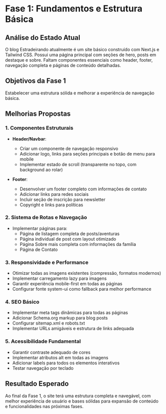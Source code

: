 # Fase 1: Fundamentos e Estrutura Básica

## Análise do Estado Atual

O blog Estradeirando atualmente é um site básico construído com Next.js e Tailwind CSS. Possui uma página principal com seções de hero, posts em destaque e sobre. Faltam componentes essenciais como header, footer, navegação completa e páginas de conteúdo detalhadas.

## Objetivos da Fase 1

Estabelecer uma estrutura sólida e melhorar a experiência de navegação básica.

## Melhorias Propostas

### 1. Componentes Estruturais

- **Header/Navbar**:
  - Criar um componente de navegação responsivo
  - Adicionar logo, links para seções principais e botão de menu para mobile
  - Implementar estado de scroll (transparente no topo, com background ao rolar)

- **Footer**:
  - Desenvolver um footer completo com informações de contato
  - Adicionar links para redes sociais
  - Incluir seção de inscrição para newsletter
  - Copyright e links para políticas

### 2. Sistema de Rotas e Navegação

- Implementar páginas para:
  - Página de listagem completa de posts/aventuras
  - Página individual de post com layout otimizado
  - Página Sobre mais completa com informações da família
  - Página de Contato

### 3. Responsividade e Performance

- Otimizar todas as imagens existentes (compressão, formatos modernos)
- Implementar carregamento lazy para imagens
- Garantir experiência mobile-first em todas as páginas
- Configurar fonte system-ui como fallback para melhor performance

### 4. SEO Básico

- Implementar meta tags dinâmicas para todas as páginas
- Adicionar Schema.org markup para blog posts
- Configurar sitemap.xml e robots.txt
- Implementar URLs amigáveis e estrutura de links adequada

### 5. Acessibilidade Fundamental

- Garantir contraste adequado de cores
- Implementar atributos alt em todas as imagens
- Adicionar labels para todos os elementos interativos
- Testar navegação por teclado

## Resultado Esperado

Ao final da Fase 1, o site terá uma estrutura completa e navegável, com melhor experiência de usuário e bases sólidas para expansão de conteúdo e funcionalidades nas próximas fases.
